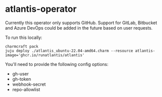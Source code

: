 # atlantis-operator

Currently this operator only supports GitHub. Support for GitLab, Bitbucket and Azure DevOps could be added in the
future based on user requests.

To run this locally:

    charmcraft pack
    juju deploy ./atlantis_ubuntu-22.04-amd64.charm --resource atlantis-image='ghcr.io/runatlantis/atlantis'

You'll need to provide the following config options:

* gh-user
* gh-token
* webhook-secret
* repo-allowlist
